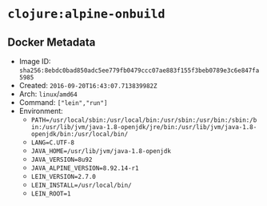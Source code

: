 # `clojure:alpine-onbuild`

## Docker Metadata

- Image ID: `sha256:8ebdc0bad850adc5ee779fb0479ccc07ae883f155f3beb0789e3c6e847fa5985`
- Created: `2016-09-20T16:43:07.713839982Z`
- Arch: `linux`/`amd64`
- Command: `["lein","run"]`
- Environment:
  - `PATH=/usr/local/sbin:/usr/local/bin:/usr/sbin:/usr/bin:/sbin:/bin:/usr/lib/jvm/java-1.8-openjdk/jre/bin:/usr/lib/jvm/java-1.8-openjdk/bin:/usr/local/bin/`
  - `LANG=C.UTF-8`
  - `JAVA_HOME=/usr/lib/jvm/java-1.8-openjdk`
  - `JAVA_VERSION=8u92`
  - `JAVA_ALPINE_VERSION=8.92.14-r1`
  - `LEIN_VERSION=2.7.0`
  - `LEIN_INSTALL=/usr/local/bin/`
  - `LEIN_ROOT=1`
